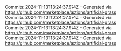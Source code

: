 Commits: 2024-11-13T13:24:37.974Z - Generated via https://github.com/marketplace/actions/artificial-grass
<br>
Commits: 2024-11-13T13:24:37.974Z - Generated via https://github.com/marketplace/actions/artificial-grass
<br>
Commits: 2024-11-13T13:24:37.974Z - Generated via https://github.com/marketplace/actions/artificial-grass
<br>
Commits: 2024-11-13T13:24:37.974Z - Generated via https://github.com/marketplace/actions/artificial-grass
<br>
